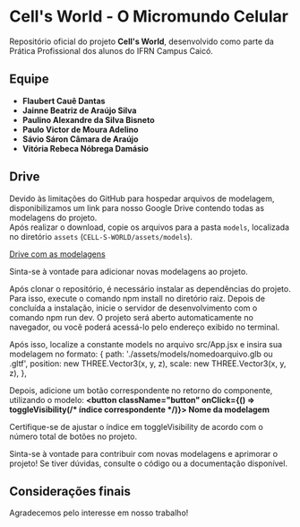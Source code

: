 # Cell's World - O Micromundo Celular

Repositório oficial do projeto **Cell's World**, desenvolvido como parte da Prática Profissional dos alunos do IFRN Campus Caicó.

## Equipe
- **Flaubert Cauê Dantas**  
- **Jainne Beatriz de Araújo Silva**  
- **Paulino Alexandre da Silva Bisneto**  
- **Paulo Victor de Moura Adelino**  
- **Sávio Sáron Câmara de Araújo**  
- **Vitória Rebeca Nóbrega Damásio**

## Drive
Devido às limitações do GitHub para hospedar arquivos de modelagem, disponibilizamos um link para nosso Google Drive contendo todas as modelagens do projeto.  
Após realizar o download, copie os arquivos para a pasta `models`, localizada no diretório `assets` (`CELL-S-WORLD/assets/models`).  

[Drive com as modelagens](https://drive.google.com/drive/folders/1TymQksEjWN6DXedaLqXeAzSIzWI35Pvk?usp=drive_link)

Sinta-se à vontade para adicionar novas modelagens ao projeto.  

Após clonar o repositório, é necessário instalar as dependências do projeto. Para isso, execute o comando npm install no diretório raiz. Depois de concluída a instalação, inicie o servidor de desenvolvimento com o comando npm run dev. O projeto será aberto automaticamente no navegador, ou você poderá acessá-lo pelo endereço exibido no terminal.

Após isso, localize a constante models no arquivo src/App.jsx e insira sua modelagem no formato:
{
    path: './assets/models/nomedoarquivo.glb ou .gltf', 
    position: new THREE.Vector3(x, y, z), 
    scale: new THREE.Vector3(x, y, z),
},

Depois, adicione um botão correspondente no retorno do componente, utilizando o modelo:
<strong><button 
        className="button" 
        onClick={() => toggleVisibility(/* índice correspondente */)}>
        Nome da modelagem</button></strong>

Certifique-se de ajustar o índice em toggleVisibility de acordo com o número total de botões no projeto.

Sinta-se à vontade para contribuir com novas modelagens e aprimorar o projeto! Se tiver dúvidas, consulte o código ou a documentação disponível.

## Considerações finais
Agradecemos pelo interesse em nosso trabalho!  

